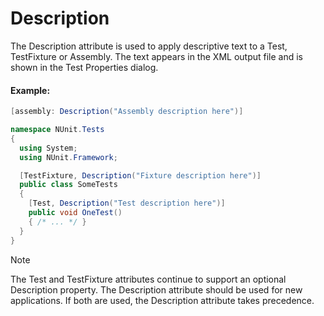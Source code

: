 # Description


The Description attribute is used to apply descriptive text to a Test,
TestFixture or Assembly. The text appears in the XML output file and is 
shown in the Test Properties dialog.

#### Example:

```csharp
[assembly: Description("Assembly description here")]

namespace NUnit.Tests
{
  using System;
  using NUnit.Framework;

  [TestFixture, Description("Fixture description here")]
  public class SomeTests
  {
    [Test, Description("Test description here")] 
    public void OneTest()
    { /* ... */ }
  }
}
```

> [!NOTE]
> The Test and TestFixture attributes continue to support an optional Description property. The Description attribute should be used for new applications. If both are used, the Description attribute takes precedence.
